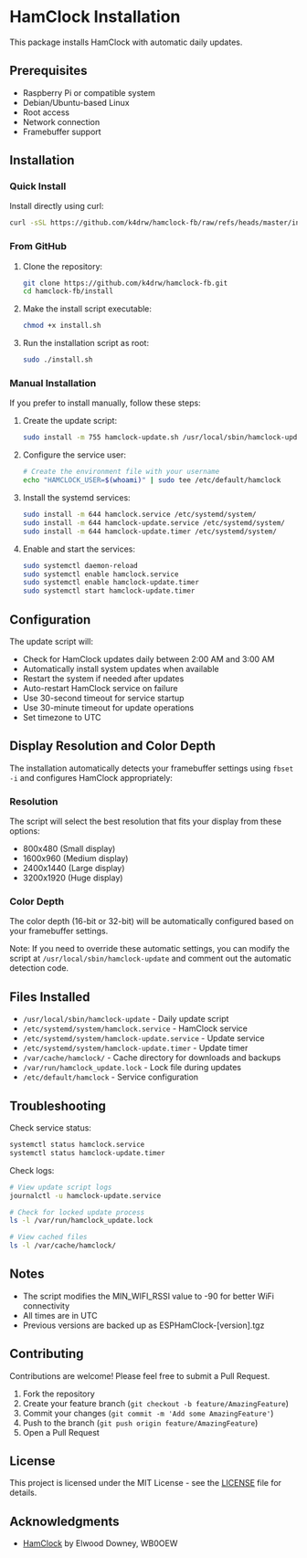 # HamClock Installation

This package installs HamClock with automatic daily updates.

## Prerequisites

- Raspberry Pi or compatible system
- Debian/Ubuntu-based Linux
- Root access
- Network connection
- Framebuffer support

## Installation

### Quick Install
Install directly using curl:
```bash
curl -sSL https://github.com/k4drw/hamclock-fb/raw/refs/heads/master/install.sh | sudo bash
```

### From GitHub
1. Clone the repository:
   ```bash
   git clone https://github.com/k4drw/hamclock-fb.git
   cd hamclock-fb/install
   ```
2. Make the install script executable:
   ```bash
   chmod +x install.sh
   ```
3. Run the installation script as root:
   ```bash
   sudo ./install.sh
   ```

### Manual Installation
If you prefer to install manually, follow these steps:

1. Create the update script:
   ```bash
   sudo install -m 755 hamclock-update.sh /usr/local/sbin/hamclock-update
   ```

2. Configure the service user:
   ```bash
   # Create the environment file with your username
   echo "HAMCLOCK_USER=$(whoami)" | sudo tee /etc/default/hamclock
   ```

3. Install the systemd services:
   ```bash
   sudo install -m 644 hamclock.service /etc/systemd/system/
   sudo install -m 644 hamclock-update.service /etc/systemd/system/
   sudo install -m 644 hamclock-update.timer /etc/systemd/system/
   ```

4. Enable and start the services:
   ```bash
   sudo systemctl daemon-reload
   sudo systemctl enable hamclock.service
   sudo systemctl enable hamclock-update.timer
   sudo systemctl start hamclock-update.timer
   ```

## Configuration

The update script will:
- Check for HamClock updates daily between 2:00 AM and 3:00 AM
- Automatically install system updates when available
- Restart the system if needed after updates
- Auto-restart HamClock service on failure
- Use 30-second timeout for service startup
- Use 30-minute timeout for update operations
- Set timezone to UTC

## Display Resolution and Color Depth

The installation automatically detects your framebuffer settings using `fbset -i` and configures HamClock appropriately:

### Resolution
The script will select the best resolution that fits your display from these options:
- 800x480 (Small display)
- 1600x960 (Medium display)
- 2400x1440 (Large display)
- 3200x1920 (Huge display)

### Color Depth
The color depth (16-bit or 32-bit) will be automatically configured based on your framebuffer settings.

Note: If you need to override these automatic settings, you can modify the script at `/usr/local/sbin/hamclock-update` and comment out the automatic detection code.

## Files Installed

- `/usr/local/sbin/hamclock-update` - Daily update script
- `/etc/systemd/system/hamclock.service` - HamClock service
- `/etc/systemd/system/hamclock-update.service` - Update service
- `/etc/systemd/system/hamclock-update.timer` - Update timer
- `/var/cache/hamclock/` - Cache directory for downloads and backups
- `/var/run/hamclock_update.lock` - Lock file during updates
- `/etc/default/hamclock` - Service configuration

## Troubleshooting

Check service status:
   ```bash
   systemctl status hamclock.service
   systemctl status hamclock-update.timer
   ```

Check logs:
   ```bash
   # View update script logs
   journalctl -u hamclock-update.service

   # Check for locked update process
   ls -l /var/run/hamclock_update.lock

   # View cached files
   ls -l /var/cache/hamclock/
   ```

## Notes
- The script modifies the MIN_WIFI_RSSI value to -90 for better WiFi connectivity
- All times are in UTC
- Previous versions are backed up as ESPHamClock-[version].tgz

## Contributing

Contributions are welcome! Please feel free to submit a Pull Request.

1. Fork the repository
2. Create your feature branch (`git checkout -b feature/AmazingFeature`)
3. Commit your changes (`git commit -m 'Add some AmazingFeature'`)
4. Push to the branch (`git push origin feature/AmazingFeature`)
5. Open a Pull Request

## License

This project is licensed under the MIT License - see the [LICENSE](LICENSE) file for details.

## Acknowledgments

- [HamClock](https://www.clearskyinstitute.com/ham/HamClock/) by Elwood Downey, WB0OEW
